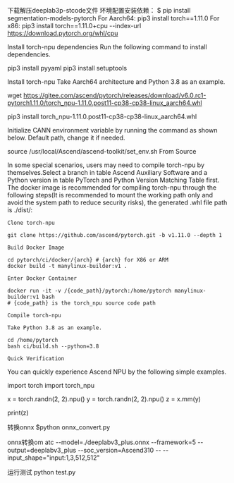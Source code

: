 下载解压deeplab3p-stcode文件 环境配置安装依赖： $ pip install segmentation-models-pytorch For Aarch64: pip3 install torch==1.11.0 For x86: pip3 install torch==1.11.0+cpu --index-url https://download.pytorch.org/whl/cpu

Install torch-npu dependencies Run the following command to install dependencies.

pip3 install pyyaml pip3 install setuptools

Install torch-npu Take Aarch64 architecture and Python 3.8 as an example.

wget https://gitee.com/ascend/pytorch/releases/download/v6.0.rc1-pytorch1.11.0/torch_npu-1.11.0.post11-cp38-cp38-linux_aarch64.whl

pip3 install torch_npu-1.11.0.post11-cp38-cp38-linux_aarch64.whl

Initialize CANN environment variable by running the command as shown below.
Default path, change it if needed.

source /usr/local/Ascend/ascend-toolkit/set_env.sh
From Source

In some special scenarios, users may need to compile torch-npu by themselves.Select a branch in table Ascend Auxiliary Software and a Python version in table PyTorch and Python Version Matching Table first. The docker image is recommended for compiling torch-npu through the following steps(It is recommended to mount the working path only and avoid the system path to reduce security risks), the generated .whl file path is ./dist/:

    Clone torch-npu

    git clone https://github.com/ascend/pytorch.git -b v1.11.0 --depth 1

    Build Docker Image

    cd pytorch/ci/docker/{arch} # {arch} for X86 or ARM
    docker build -t manylinux-builder:v1 .

    Enter Docker Container

    docker run -it -v /{code_path}/pytorch:/home/pytorch manylinux-builder:v1 bash
    # {code_path} is the torch_npu source code path

    Compile torch-npu

    Take Python 3.8 as an example.

    cd /home/pytorch
    bash ci/build.sh --python=3.8

    Quick Verification

You can quickly experience Ascend NPU by the following simple examples.

import torch
import torch_npu

x = torch.randn(2, 2).npu()
y = torch.randn(2, 2).npu()
z = x.mm(y)

print(z)

转换onnx
$python onnx_convert.py

onnx转换om
atc --model=./deeplabv3_plus.onnx --framework=5 --output=deeplabv3_plus --soc_version=Ascend310 -- --input_shape="input:1,3,512,512"

运行测试
python test.py
